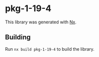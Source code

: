 # pkg-1-19-4

This library was generated with [Nx](https://nx.dev).

## Building

Run `nx build pkg-1-19-4` to build the library.
